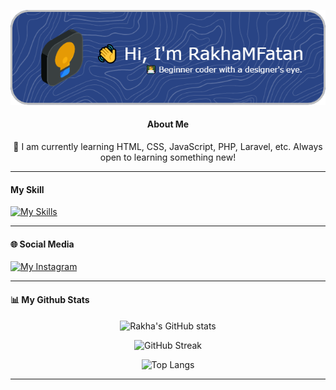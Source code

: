<div align="center">

![rakhamfatan](/img/github-header-image.png)

#### About Me
🧠 I am currently learning HTML, CSS, JavaScript, PHP, Laravel, etc. 
Always open to learning something new!

</div>

<hr>

<!--
**RakhaMFatan/rakhamfatan** is a ✨ _special_ ✨ repository because its `README.md` (this file) appears on your GitHub profile.

Here are some ideas to get you started:

- 🔭 I’m currently working on ...
- 🌱 I’m currently learning ...
- 👯 I’m looking to collaborate on ...
- 🤔 I’m looking for help with ...
- 💬 Ask me about ...
- 📫 How to reach me: ...
- 😄 Pronouns: ...
- ⚡ Fun fact: ...
-->

#### My Skill

<p>
<a href="https://skillicons.dev">
    <img src="https://skillicons.dev/icons?i=html,css,js,bootstrap,figma,php,vscode,laravel,mysql&theme=dark" alt="My Skills" />
</a>
</p>

<hr>

#### 🌐 Social Media

[![My Instagram](https://skillicons.dev/icons?i=instagram)](https://www.instagram.com/rkhamf_/)

<hr>

#### 📊 My Github Stats

<center>

![Rakha's GitHub stats](https://github-readme-stats.vercel.app/api?username=rakhamfatan&theme=dark)

![GitHub Streak](https://streak-stats.demolab.com/?user=rakhamfatan&theme=dark)

![Top Langs](https://github-readme-stats.vercel.app/api/top-langs/?username=rakhamfatan&layout=compact&theme=dark)

</center>

<hr>

